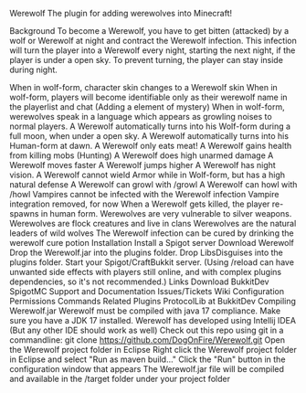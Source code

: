 Werewolf
The plugin for adding werewolves into Minecraft!

Background
To become a Werewolf, you have to get bitten (attacked) by a wolf or Werewolf at night and contract the Werewolf infection. This infection will turn the player into a Werewolf every night, starting the next night, if the player is under a open sky. To prevent turning, the player can stay inside during night.

When in wolf-form, character skin changes to a Werewolf skin
When in wolf-form, players will become identifiable only as their werewolf name in the playerlist and chat (Adding a element of mystery)
When in wolf-form, werewolves speak in a language which appears as growling noises to normal players.
A Werewolf automatically turns into his Wolf-form during a full moon, when under a open sky.
A Werewolf automatically turns into his Human-form at dawn.
A Werewolf only eats meat!
A Werewolf gains health from killing mobs (Hunting)
A Werewolf does high unarmed damage
A Werewolf moves faster
A Werewolf jumps higher
A Werewolf has night vision.
A Werewolf cannot wield Armor while in Wolf-form, but has a high natural defense
A Werewolf can growl with /growl
A Werewolf can howl with /howl
Vampires cannot be infected with the Werewolf infection Vampire integration removed, for now
When a Werewolf gets killed, the player re-spawns in human form.
Werewolves are very vulnerable to silver weapons.
Werewolves are flock creatures and live in clans
Werewolves are the natural leaders of wild wolves
The Werewolf infection can be cured by drinking the werewolf cure potion
Installation
Install a Spigot server
Download Werewolf
Drop the Werewolf.jar into the plugins folder.
Drop LibsDisguises into the plugins folder.
Start your Spigot/CraftBukkit server. (Using /reload can have unwanted side effects with players still online, and with complex plugins dependencies, so it's not recommended.)
Links
Download
BukkitDev
SpigotMC
Support and Documentation
Issues/Tickets
Wiki
Configuration
Permissions
Commands
Related Plugins
ProtocolLib at BukkitDev
Compiling Werewolf.jar
Werewolf must be compiled with java 17 compliance. Make sure you have a JDK 17 installed.
Werewolf has developed using Intellij IDEA (But any other IDE should work as well)
Check out this repo using git in a commandline: git clone https://github.com/DogOnFire/Werewolf.git
Open the Werewolf project folder in Eclipse
Right click the Werewolf project folder in Eclipse and select "Run as maven build..."
Click the "Run" button in the configuration window that appears
The Werewolf.jar file will be compiled and available in the /target folder under your project folder

